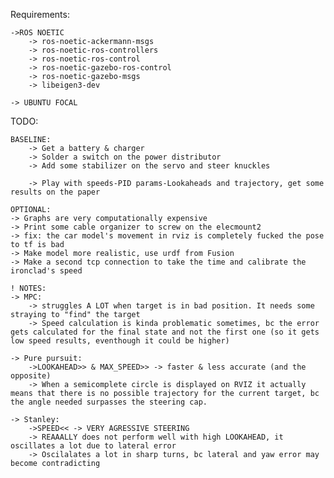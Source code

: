 Requirements:

    ->ROS NOETIC
        -> ros-noetic-ackermann-msgs
        -> ros-noetic-ros-controllers
        -> ros-noetic-ros-control
        -> ros-noetic-gazebo-ros-control
        -> ros-noetic-gazebo-msgs
        -> libeigen3-dev

    -> UBUNTU FOCAL
    
TODO:

    BASELINE:
        -> Get a battery & charger
        -> Solder a switch on the power distributor
        -> Add some stabilizer on the servo and steer knuckles

        -> Play with speeds-PID params-Lookaheads and trajectory, get some results on the paper

    OPTIONAL:
    -> Graphs are very computationally expensive
    -> Print some cable organizer to screw on the elecmount2
    -> fix: the car model's movement in rviz is completely fucked the pose to tf is bad
    -> Make model more realistic, use urdf from Fusion
    -> Make a second tcp connection to take the time and calibrate the ironclad's speed

    ! NOTES:
    -> MPC:
        -> struggles A LOT when target is in bad position. It needs some straying to "find" the target
        -> Speed calculation is kinda problematic sometimes, bc the error gets calculated for the final state and not the first one (so it gets low speed results, eventhough it could be higher)
    
    -> Pure pursuit: 
        ->LOOKAHEAD>> & MAX_SPEED>> -> faster & less accurate (and the opposite)
        -> When a semicomplete circle is displayed on RVIZ it actually means that there is no possible trajectory for the current target, bc the angle needed surpasses the steering cap.
    
    -> Stanley: 
        ->SPEED<< -> VERY AGRESSIVE STEERING 
        -> REAAALLY does not perform well with high LOOKAHEAD, it oscillates a lot due to lateral error
        -> Oscilalates a lot in sharp turns, bc lateral and yaw error may become contradicting
    